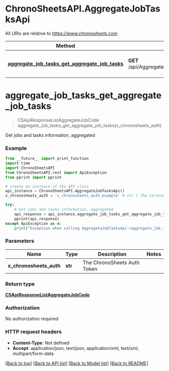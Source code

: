 # ChronoSheetsAPI.AggregateJobTasksApi

All URIs are relative to *https://www.chronosheets.com*

Method | HTTP request | Description
------------- | ------------- | -------------
[**aggregate_job_tasks_get_aggregate_job_tasks**](AggregateJobTasksApi.md#aggregate_job_tasks_get_aggregate_job_tasks) | **GET** /api/AggregateJobTasks/GetAggregateJobTasks | Get jobs and tasks information, aggregated


# **aggregate_job_tasks_get_aggregate_job_tasks**
> CSApiResponseListAggregateJobCode aggregate_job_tasks_get_aggregate_job_tasks(x_chronosheets_auth)

Get jobs and tasks information, aggregated

### Example
```python
from __future__ import print_function
import time
import ChronoSheetsAPI
from ChronoSheetsAPI.rest import ApiException
from pprint import pprint

# create an instance of the API class
api_instance = ChronoSheetsAPI.AggregateJobTasksApi()
x_chronosheets_auth = 'x_chronosheets_auth_example' # str | The ChronoSheets Auth Token

try:
    # Get jobs and tasks information, aggregated
    api_response = api_instance.aggregate_job_tasks_get_aggregate_job_tasks(x_chronosheets_auth)
    pprint(api_response)
except ApiException as e:
    print("Exception when calling AggregateJobTasksApi->aggregate_job_tasks_get_aggregate_job_tasks: %s\n" % e)
```

### Parameters

Name | Type | Description  | Notes
------------- | ------------- | ------------- | -------------
 **x_chronosheets_auth** | **str**| The ChronoSheets Auth Token | 

### Return type

[**CSApiResponseListAggregateJobCode**](CSApiResponseListAggregateJobCode.md)

### Authorization

No authorization required

### HTTP request headers

 - **Content-Type**: Not defined
 - **Accept**: application/json, text/json, application/xml, text/xml, multipart/form-data

[[Back to top]](#) [[Back to API list]](../README.md#documentation-for-api-endpoints) [[Back to Model list]](../README.md#documentation-for-models) [[Back to README]](../README.md)

